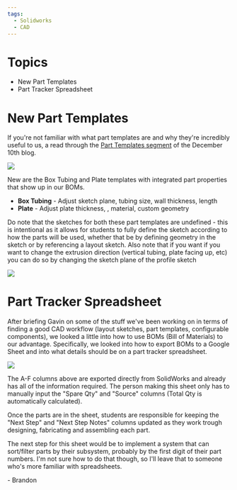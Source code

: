 ```yaml
---
tags:
  - Solidworks
  - CAD
---
```

# Topics
- New Part Templates
- Part Tracker Spreadsheet

# New Part Templates

If you're not familiar with what part templates are and why they're incredibly useful to us, a read through the [Part Templates segment](https://wiki.wafflesrobotics.com/Blog/2023/12-December/10th-December-2023-(Sunday)#part-templates) of the December 10th blog.

![](https://i.imgur.com/JlDuhkf.png)

New are the Box Tubing and Plate templates with integrated part properties that show up in our BOMs.

- **Box Tubing** - Adjust sketch plane, tubing size, wall thickness, length
- **Plate** - Adjust plate thickness, , material, custom geometry

Do note that the sketches for both these part templates are undefined - this is intentional as it allows for students to fully define the sketch according to how the parts will be used, whether that be by defining geometry in the sketch or by referencing a layout sketch. Also note that if you want if you want to change the extrusion direction (vertical tubing, plate facing up, etc) you can do so by changing the sketch plane of the profile sketch

![](https://i.imgur.com/MaNejwy.png)

# Part Tracker Spreadsheet

After briefing Gavin on some of the stuff we've been working on in terms of finding a good CAD workflow (layout sketches, part templates, configurable components), we looked a little into how to use BOMs (Bill of Materials) to our advantage. Specifically, we looked into how to export BOMs to a Google Sheet and into what details should be on a part tracker spreadsheet.

![](https://i.imgur.com/pYm9IMh.png)

The A-F columns above are exported directly from SolidWorks and already has all of the information required. The person making this sheet only has to manually input the "Spare Qty" and "Source" columns (Total Qty is automatically calculated).

Once the parts are in the sheet, students are responsible for keeping the "Next Step" and "Next Step Notes" columns updated as they work trough designing, fabricating and assembling each part.

The next step for this sheet would be to implement a system that can sort/filter parts by their subsystem, probably by the first digit of their part numbers. I'm not sure how to do that though, so I'll leave that to someone who's more familiar with spreadsheets.

\- Brandon